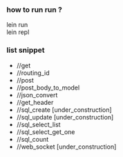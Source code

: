 ### how to run run ?
lein run  
lein repl  

### list snippet  

- //get
- //routing_id
- //post
- //post_body_to_model
- //json_convert
- //get_header
- //sql_create [under_construction]
- //sql_update [under_construction]
- //sql_select_list
- //sql_select_get_one
- //sql_count
- //web_socket [under_construction]